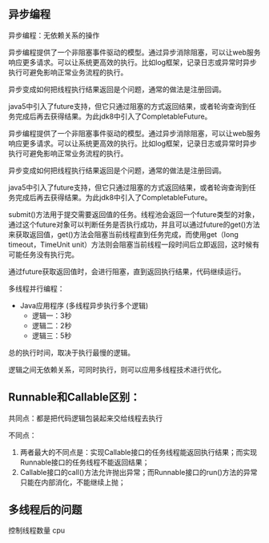 ## 异步编程

异步编程：无依赖关系的操作

异步编程提供了一个非阻塞事件驱动的模型。通过异步消除阻塞，可以让web服务响应更多请求。可以让系统更高效的执行。比如log框架，记录日志或异常时异步执行可避免影响正常业务流程的执行。



异步变成如何把线程执行结果返回是个问题，通常的做法是注册回调。

java5中引入了future支持，但它只通过阻塞的方式返回结果，或者轮询查询到任务完成后再去获得结果。为此jdk8中引入了CompletableFuture。



异步编程提供了一个非阻塞事件驱动的模型。通过异步消除阻塞，可以让web服务响应更多请求。可以让系统更高效的执行。比如log框架，记录日志或异常时异步执行可避免影响正常业务流程的执行。

异步变成如何把线程执行结果返回是个问题，通常的做法是注册回调。

java5中引入了future支持，但它只通过阻塞的方式返回结果，或者轮询查询到任务完成后再去获得结果。为此jdk8中引入了CompletableFuture。



submit()方法用于提交需要返回值的任务。线程池会返回一个future类型的对象，通过这个future对象可以判断任务是否执行成功，并且可以通过future的get()方法来获取返回值，get()方法会阻塞当前线程直到任务完成，而使用get（long timeout，TimeUnit unit）方法则会阻塞当前线程一段时间后立即返回，这时候有可能任务没有执行完。



通过future获取返回值时，会进行阻塞，直到返回执行结果，代码继续运行。

多线程并行编程：

- Java应用程序 (多线程异步执行多个逻辑)
  -  逻辑一：3秒
  -  逻辑二：2秒
  -  逻辑三：5秒

总的执行时间，取决于执行最慢的逻辑。

逻辑之间无依赖关系，可同时执行，则可以应用多线程技术进行优化。



## Runnable和Callable区别：

共同点：都是把代码逻辑包装起来交给线程去执行

不同点：

1. 两者最大的不同点是：实现Callable接口的任务线程能返回执行结果；而实现Runnable接口的任务线程不能返回结果；
2. Callable接口的call()方法允许抛出异常；而Runnable接口的run()方法的异常只能在内部消化，不能继续上抛；



## 多线程后的问题

控制线程数量 cpu